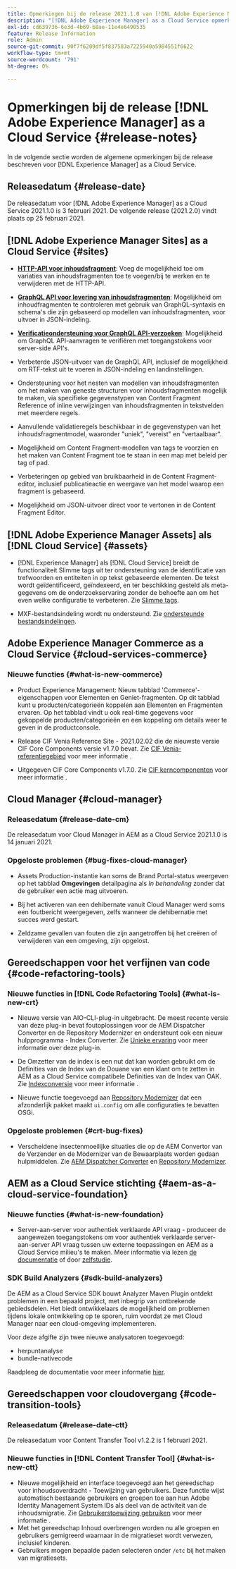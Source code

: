 ```yaml
---
title: Opmerkingen bij de release 2021.1.0 van [!DNL Adobe Experience Manager] as a Cloud Service.
description: "[!DNL Adobe Experience Manager] as a Cloud Service opmerkingen bij de release 2021.1.0."
exl-id: cd639736-6e3d-4b69-b8ae-11e4e6490535
feature: Release Information
role: Admin
source-git-commit: 90f7f6209df5f837583a7225940a5984551f6622
workflow-type: tm+mt
source-wordcount: '791'
ht-degree: 0%

---
```



# Opmerkingen bij de release [!DNL Adobe Experience Manager] as a Cloud Service {#release-notes}

In de volgende sectie worden de algemene opmerkingen bij de release beschreven voor [!DNL Experience Manager] as a Cloud Service.

## Releasedatum {#release-date}

De releasedatum voor [!DNL Adobe Experience Manager] as a Cloud Service 2021.1.0 is 3 februari 2021.
De volgende release (2021.2.0) vindt plaats op 25 februari 2021.

## [!DNL Adobe Experience Manager Sites] as a Cloud Service {#sites}

* **[HTTP-API voor inhoudsfragment](/help/assets/content-fragments/assets-api-content-fragments.md)**: Voeg de mogelijkheid toe om variaties van inhoudsfragmenten toe te voegen/bij te werken en te verwijderen met de HTTP-API.

* **[GraphQL API voor levering van inhoudsfragmenten](/help/headless/graphql-api/content-fragments.md)**: Mogelijkheid om inhoudfragmenten te controleren met gebruik van GraphQL-syntaxis en schema&#39;s die zijn gebaseerd op modellen van inhoudsfragmenten, voor uitvoer in JSON-indeling.

* **[Verificatieondersteuning voor GraphQL API-verzoeken](/help/headless/security/authentication.md)**: Mogelijkheid om GraphQL API-aanvragen te verifiëren met toegangstokens voor server-side API&#39;s.

* Verbeterde JSON-uitvoer van de GraphQL API, inclusief de mogelijkheid om RTF-tekst uit te voeren in JSON-indeling en landinstellingen.

* Ondersteuning voor het nesten van modellen van inhoudsfragmenten om het maken van geneste structuren voor inhoudsfragmenten mogelijk te maken, via specifieke gegevenstypen van Content Fragment Reference of inline verwijzingen van inhoudsfragmenten in tekstvelden met meerdere regels.

* Aanvullende validatieregels beschikbaar in de gegevenstypen van het inhoudsfragmentmodel, waaronder &quot;uniek&quot;, &quot;vereist&quot; en &quot;vertaalbaar&quot;.

* Mogelijkheid om Content Fragment-modellen van tags te voorzien en het maken van Content Fragment toe te staan in een map met beleid per tag of pad.

* Verbeteringen op gebied van bruikbaarheid in de Content Fragment-editor, inclusief publicatieactie en weergave van het model waarop een fragment is gebaseerd.

* Mogelijkheid om JSON-uitvoer direct voor te vertonen in de Content Fragment Editor.


## [!DNL Adobe Experience Manager Assets] als [!DNL Cloud Service] {#assets}

* [!DNL Experience Manager] als [!DNL Cloud Service] breidt de functionaliteit Slimme tags uit ter ondersteuning van de identificatie van trefwoorden en entiteiten in op tekst gebaseerde elementen. De tekst wordt geïdentificeerd, geïndexeerd, en ter beschikking gesteld als meta-gegevens om de onderzoekservaring zonder de behoefte aan om het even welke configuratie te verbeteren. Zie [Slimme tags](/help/assets/smart-tags.md).

* MXF-bestandsindeling wordt nu ondersteund. Zie [ondersteunde bestandsindelingen](/help/assets/file-format-support.md#video-formats).

## Adobe Experience Manager Commerce as a Cloud Service {#cloud-services-commerce}

### Nieuwe functies {#what-is-new-commerce}

* Product Experience Management: Nieuw tabblad &#39;Commerce&#39;-eigenschappen voor Elementen en Geniet-fragmenten. Op dit tabblad kunt u producten/categorieën koppelen aan Elementen en Fragmenten ervaren. Op het tabblad vindt u ook real-time gegevens voor gekoppelde producten/categorieën en een koppeling om details weer te geven in de productconsole.

* Release CIF Venia Reference Site - 2021.02.02 die de nieuwste versie CIF Core Components versie v1.7.0 bevat. Zie [CIF Venia-referentiegebied](https://github.com/adobe/aem-cif-guides-venia/releases/tag/venia-2021.02.02) voor meer informatie .

* Uitgegeven CIF Core Components v1.7.0. Zie [CIF kerncomponenten](https://github.com/adobe/aem-core-cif-components/releases/tag/core-cif-components-reactor-1.7.0) voor meer informatie .

## Cloud Manager {#cloud-manager}

### Releasedatum {#release-date-cm}

De releasedatum voor Cloud Manager in AEM as a Cloud Service 2021.1.0 is 14 januari 2021.

### Opgeloste problemen {#bug-fixes-cloud-manager}

* Assets Production-instantie kan soms de Brand Portal-status weergeven op het tabblad **Omgevingen** detailpagina als *In behandeling* zonder dat de gebruiker een actie mag uitvoeren.

* Bij het activeren van een dehibernate vanuit Cloud Manager werd soms een foutbericht weergegeven, zelfs wanneer de dehibernatie met succes werd gestart.

* Zeldzame gevallen van fouten die zijn aangetroffen bij het creëren of verwijderen van een omgeving, zijn opgelost.

## Gereedschappen voor het verfijnen van code {#code-refactoring-tools}

### Nieuwe functies in [!DNL Code Refactoring Tools] {#what-is-new-crt}

* Nieuwe versie van AIO-CLI-plug-in uitgebracht. De meest recente versie van deze plug-in bevat foutoplossingen voor de AEM Dispatcher Converter en de Repository Modernizer en ondersteunt ook een nieuw hulpprogramma - Index Converter. Zie [Unieke ervaring](https://experienceleague.adobe.com/docs/experience-manager-cloud-service/moving/refactoring-tools/unified-experience.html#benefits) voor meer informatie over deze plug-in.

* De Omzetter van de index is een nut dat kan worden gebruikt om de Definities van de Index van de Douane van een klant om te zetten in AEM as a Cloud Service compatibele Definities van de Index van OAK. Zie [Indexconversie](https://github.com/adobe/aem-cloud-service-source-migration/tree/master/packages/index-converter) voor meer informatie .

* Nieuwe functie toegevoegd aan [Repository Modernizer](https://github.com/adobe/aem-cloud-service-source-migration/tree/master/packages/repository-modernizer) dat een afzonderlijk pakket maakt `ui.config` om alle configuraties te bevatten OSGi.

### Opgeloste problemen {#crt-bug-fixes}

* Verscheidene insectenmoeilijke situaties die op de AEM Convertor van de Verzender en de Modernizer van de Bewaarplaats worden gedaan hulpmiddelen. Zie [AEM Dispatcher Converter](https://github.com/adobe/aem-cloud-service-source-migration/tree/master/packages/dispatcher-converter) en [Repository Modernizer](https://github.com/adobe/aem-cloud-service-source-migration/tree/master/packages/repository-modernizer).

## AEM as a Cloud Service stichting {#aem-as-a-cloud-service-foundation}

### Nieuwe functies {#what-is-new-foundation}

* Server-aan-server voor authentiek verklaarde API vraag - produceer de aangewezen toegangstokens om voor authentiek verklaarde server-aan-server API vraag tussen uw externe toepassingen en AEM as a Cloud Service milieu&#39;s te maken. Meer informatie via lezen [de documentatie](/help/implementing/developing/introduction/generating-access-tokens-for-server-side-apis.md) of door [zelfstudie](https://experienceleague.adobe.com/docs/experience-manager-learn/getting-started-with-aem-headless/authentication/overview.html#authentication).

### SDK Build Analyzers {#sdk-build-analyzers}

De AEM as a Cloud Service SDK bouwt Analyzer Maven Plugin ontdekt problemen in een bepaald project, met inbegrip van ontbrekende gebiedsdelen. Het biedt ontwikkelaars de mogelijkheid om problemen tijdens lokale ontwikkeling op te sporen, ruim voordat ze met Cloud Manager naar een cloud-omgeving implementeren.

Voor deze afgifte zijn twee nieuwe analysatoren toegevoegd:

* herpuntanalyse
* bundle-nativecode

Raadpleeg de documentatie voor meer informatie [hier](https://experienceleague.adobe.com/docs/experience-manager-core-components/using/developing/archetype/build-analyzer-maven-plugin.html#developing).

## Gereedschappen voor cloudovergang {#code-transition-tools}

### Releasedatum {#release-date-ctt}

De releasedatum voor Content Transfer Tool v1.2.2 is 1 februari 2021.

### Nieuwe functies in [!DNL Content Transfer Tool] {#what-is-new-ctt}

* Nieuwe mogelijkheid en interface toegevoegd aan het gereedschap voor inhoudsoverdracht - Toewijzing van gebruikers. Deze functie wijst automatisch bestaande gebruikers en groepen toe aan hun Adobe Identity Management System IDs als deel van de activiteit van de inhoudsmigratie. Zie [Gebruikerstoewijzing gebruiken](https://experienceleague.adobe.com/docs/experience-manager-cloud-service/moving/cloud-migration/content-transfer-tool/using-user-mapping-tool.html) voor meer informatie .
* Met het gereedschap Inhoud overbrengen worden nu alle groepen en gebruikers gemigreerd waarnaar in de migratieset wordt verwezen, inclusief kinderen.
* Gebruikers mogen bepaalde paden selecteren onder `/etc` bij het maken van migratiesets.
